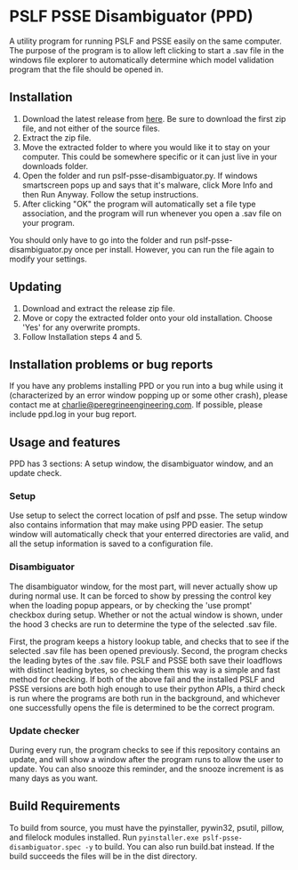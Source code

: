# PSLF PSSE Disambiguator (PPD)
A utility program for running PSLF and PSSE easily on the same computer.
The purpose of the program is to allow left clicking to start a .sav file in
the windows file explorer to automatically determine which model validation
program that the file should be opened in.

## Installation
1. Download the latest release from [here]([url](https://github.com/charlie-peregrine/pslf-psse-disambiguator/releases)). Be sure to download the first zip file, and not either of the source files.
2. Extract the zip file.
3. Move the extracted folder to where you would like it to stay on your computer. This could be somewhere specific or it can just live in your downloads folder.
4. Open the folder and run pslf-psse-disambiguator.py. If windows smartscreen pops up and says that it's malware, click More Info and then Run Anyway. Follow the setup instructions.
5. After clicking "OK" the program will automatically set a file type association, and the program will run whenever you open a .sav file on your program.

You should only have to go into the folder and run pslf-psse-disambiguator.py once per install.
However, you can run the file again to modify your settings.

## Updating
1. Download and extract the release zip file.
2. Move or copy the extracted folder onto your old installation. Choose 'Yes' for any overwrite prompts.
3. Follow Installation steps 4 and 5.

## Installation problems or bug reports
If you have any problems installing PPD or you run into a bug while using it (characterized by an error window
popping up or some other crash), please contact me at charlie@peregrineengineering.com. If possible,
please include ppd.log in your bug report.

## Usage and features
PPD has 3 sections: A setup window, the disambiguator window, and an update check. 

### Setup
Use setup to select the correct location of pslf and psse. The setup window also contains
information that may make using PPD easier. The setup window will automatically check that
your enterred directories are valid, and all the setup information is saved to a configuration file.

### Disambiguator
The disambiguator window, for the most part, will never actually show up during normal use. It can
be forced to show by pressing the control key when the loading popup appears, or by checking the 'use prompt'
checkbox during setup. Whether or not the actual window is shown, under the hood 3 checks are run to determine
the type of the selected .sav file.

First, the program keeps a history lookup table, and checks that to see if
the selected .sav file has been opened previously. Second, the program checks the leading bytes of the .sav file.
PSLF and PSSE both save their loadflows with distinct leading bytes, so checking them this way is a simple and fast
method for checking. If both of the above fail and the installed PSLF and PSSE versions are both high enough to use
their python APIs, a third check is run where the programs are both run in the background, and whichever one successfully
opens the file is determined to be the correct program.

### Update checker
During every run, the program checks to see if this repository contains an update, and will show a window after the
program runs to allow the user to update. You can also snooze this reminder, and the snooze increment is as many
days as you want.


## Build Requirements
To build from source, you must have the pyinstaller, pywin32, psutil, pillow, and filelock modules installed.
Run `pyinstaller.exe pslf-psse-disambiguator.spec -y` to build. You can also run build.bat instead.
If the build succeeds the files will be in the dist directory.
